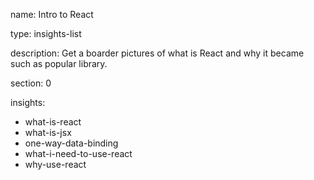 name: Intro to React

type: insights-list

description: Get a boarder pictures of what is React and why it became such as popular library.

section: 0

insights:
  - what-is-react
  - what-is-jsx
  - one-way-data-binding
  - what-i-need-to-use-react
  - why-use-react
